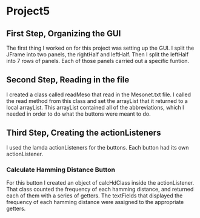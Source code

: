 # Project5

## First Step, Organizing the GUI
The first thing I worked on for this project was setting up the GUI. I split the JFrame into two panels, the rightHalf and leftHalf. Then I split the leftHalf into 7 rows of panels. Each of those panels carried out a specific funtion.

## Second Step, Reading in the file
I created a class called readMeso that read in the Mesonet.txt file. I called the read method from this class and set the arrayList that it returned to a local arrayList. This arrayList contained all of the abbreviations, which I needed in order to do what the buttons were meant to do.

## Third Step, Creating the actionListeners
I used the lamda actionListeners for the buttons. Each button had its own actionListener.

### Calculate Hamming Distance Button
For this button I created an object of calcHdClass inside the actionListener. That class counted the frequency of each hamming distance, and returned each of them with a series of getters. The textFields that displayed the frequency of each hamming distance were assigned to the appropriate getters.
